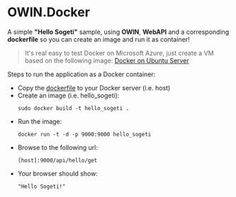 # OWIN.Docker

A simple **"Hello Sogeti"** sample, using **OWIN**, **WebAPI** and a corresponding **dockerfile** so you can create an image and run it as container!

> It's real easy to test Docker on Microsoft Azure, just create a VM based on the following image: [Docker on Ubuntu Server](https://azure.microsoft.com/en-us/marketplace/partners/canonicalandmsopentech/dockeronubuntuserver1404lts/)

Steps to run the application as a Docker container:

* Copy the [dockerfile](https://github.com/SogetiSpain/OWIN.Docker/blob/master/src/dockerfile) to your Docker server (i.e. host)
* Create an image (i.e. hello_sogeti):
    ```
    sudo docker build -t hello_sogeti .
    ```
* Run the image:
    ```
    docker run -t -d -p 9000:9000 hello_sogeti
    ```
* Browse to the following url:
    ```
    [host]:9000/api/hello/get
    ```
* Your browser should show:
  ```
  "Hello Sogeti!"
  ```
